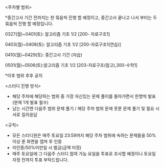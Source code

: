 <주차별 범위>

*중간고사 기간 전까지는 한 묶음씩 진행 할 예정이고, 중간고사 끝나고 나서 부터는 두 묶음씩 진행 할 예정입니다.

0327(월)~0401(토): 알고리즘 기초 1/2 [200- 자료구조1]

0403(월)~0408(토): 알고리즘 기초 1/2 [200-자료구조1(연습)]

0410(월)~0429(토): 중간고사 기간 (자습)

0501(월)~0506(토):알고리즘 기초 1/2 [203-자료구조(참고),300-수학1]

*이후 범위 추후 공지


<스터디 진행 방식>
- 해당 주차에 해당하는 범위 중 가장 자신있는 문제 풀이를 돌아가면서 한명씩 발표(문제 1개 발표 필수)
- 남는 시간엔 다음주 범위 문제 풀기 / 해당 주차 범위 문제 못푼 문제 풀기 및 필요 시 서로 질의응답

<규칙>
- 모든 스터디원은 매주 토요일 23:59까지 해당 주차 범위에 속하는 문제들을 50% 이상 푼 화면을 캡쳐 후 인증
- 미인증/50%미만일 시 벌금(금액 미정)
- 매주 토요일에 그 다음주 스터디 참여 가능 요일을 투표로 조사할 예정이니 토요일 자정 전까지 투표 부탁드립니다.
